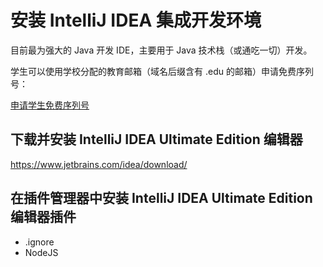 # 安装 IntelliJ IDEA 集成开发环境

目前最为强大的 Java 开发 IDE，主要用于 Java 技术栈（或通吃一切）开发。

学生可以使用学校分配的教育邮箱（域名后缀含有 .edu 的邮箱）申请免费序列号：

[申请学生免费序列号](https://www.jetbrains.com/student/)

## 下载并安装 IntelliJ IDEA Ultimate Edition 编辑器

https://www.jetbrains.com/idea/download/

## 在插件管理器中安装 IntelliJ IDEA Ultimate Edition 编辑器插件
- .ignore
- NodeJS
